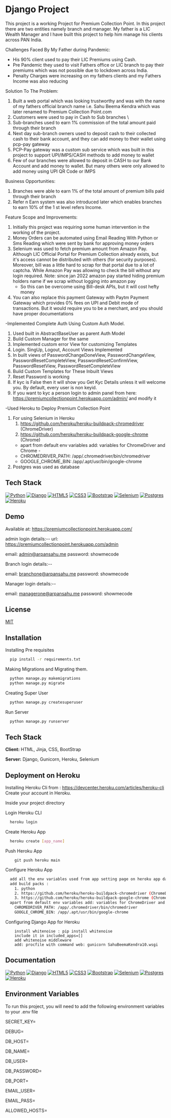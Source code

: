 
# Django Project

This project is a working Project for Premium Collection Point. In this project there are two entities namely 
branch and manager. My father is a LIC Wealth Manager and I have built this project to help him manage his clients 
across PAN India. 

Challenges Faced By My Father during Pandemic:
- His 90% client used to pay their LIC Premiums using Cash.
- Pre Pandemic they used to visit Fathers office or LIC branch to pay their premiums which was not possible 
  due to lockdown across India.
- Penalty Charges were increasing on my fathers clients and my Fathers Income was also reducing 

Solution To The Problem:
1. Built a web portal which was looking trustworthy and was with the name of my fathers official branch name 
 i.e. Sahu Beema Kendra which was later renamed to Premium Collection Point.com
2. Customers were used to pay in Cash to Sub branches \
3. Sub-branches used to earn 1% commission of the total amount paid through their branch 
4. Next day sub-branch owners used to deposit cash to their collected cash to their bank account, and they can 
    add money to their wallet using pcp-pay gateway
5. PCP-Pay gateway was a custom sub service which was built in this project to support UPI/IMPS/CASH methods
    to add money to wallet
6. Few of our branches were allowed to deposit in CASH to our Bank Account and add money to wallet. But many others 
  were only allowed to add money using UPI QR Code or IMPS

Business Opportunities:
1. Branches were able to earn 1% of the total amount of premium bills paid through their branch
2. Refer n Earn system was also introduced later which enables branches to earn 10% of the 1 st level refers Income.

Feature Scope and Improvements:
1. Initially this project was requiring some human intervention in the working of the project.
2. Money Orders can  be automated using Email Reading With Python or Sms Reading which were sent by bank for
 approving money orders
3. Selenium was used to fetch premium amount from Amazon Pay. Although LIC Official Portal for Premium Collection 
already exists, but it's access cannot be distributed with others (for security purposes). Moreover, bill was a little
hard to scrap for that portal due to a lot of captcha. While Amazon Pay was allowing to check the bill without any login 
required. Note: since jan 2022 amazon pay started hiding premium holders name if we scrap without logging into amazon pay
    - So this can be overcome using Bill-desk APIs, but it will cost hefty money
4. You can also replace this payment Gateway with Paytm Payment Gateway which provides 0% fees on UPI and Debit 
    mode of transactions. But it would require you to be a merchant, and you should have proper documentations



-Implemented Complete Auth Using Custom Auth Model.
    
1. Used built in AbstractBaseUser as parent Auth Model
2. Build Custom Manager for the same
3. Implemented custom error View for customizing Templates
4. Login. SingUp, Logout, Account Views Implemented
5. In built views of PasswordChangeDoneView, PasswordChangeView, PasswordResetCompleteView, PasswordResetConfirmView, PasswordResetView, PasswordResetCompleteView
6. Build Custom Templates for These Inbuilt Views
7. Reset Password is working 
8. If kyc is False then it will show you Get Kyc Details unless it will welcome you. By default, every user is non keyid.
9. If you want to kyc a person login to admin panel from here:  https://premiumcollectionpoint.herokuapp.com/admin/ and  modify it

-Used Heroku to Deploy Premium Collection Point 

1. For using Selenium in Heroku 
    1. https://github.com/heroku/heroku-buildpack-chromedriver (ChromeDriver)
    2. https://github.com/heroku/heroku-buildpack-google-chrome (Chrome)
    - apart from default env variables add: variables for ChromeDriver and Chrome -
    - CHROMEDRIVER_PATH: /app/.chromedriver/bin/chromedriver
    - GOOGLE_CHROME_BIN: /app/.apt/usr/bin/google-chrome
2. Postgres was used as database 
## Tech Stack

[![Python](https://img.shields.io/badge/Python-3776AB?style=for-the-badge&logo=python&logoColor=white)](https://www.python.org/)
[![Django](https://img.shields.io/badge/Django-092E20?style=for-the-badge&logo=django&logoColor=white)](https://www.djangoproject.com/)
[![HTML5](https://img.shields.io/badge/html5-%23E34F26.svg?style=for-the-badge&logo=html5&logoColor=white)](https://developer.mozilla.org/en-US/docs/Glossary/HTML5)
[![CSS3](https://img.shields.io/badge/css3-%231572B6.svg?style=for-the-badge&logo=css3&logoColor=white)](https://developer.mozilla.org/en-US/docs/Web/CSS)
[![Bootstrap](https://img.shields.io/badge/Bootstrap-563D7C?style=for-the-badge&logo=bootstrap&logoColor=white)](https://getbootstrap.com/)
[![Selenium](https://img.shields.io/badge/Selenium-43B02A?style=for-the-badge&logo=Selenium&logoColor=white)](https://www.selenium.dev/)
[![Postgres](https://img.shields.io/badge/PostgreSQL-316192?style=for-the-badge&logo=postgresql&logoColor=white)](https://www.postgresql.org/)
[![Heroku](https://img.shields.io/badge/Heroku-430098?style=for-the-badge&logo=heroku&logoColor=white)](https://www.heroku.com/)
## Demo

Available at: https://premiumcollectionpoint.herokuapp.com/

admin login details:--    url: https://premiumcollectionpoint.herokuapp.com/admin

email: admin@arpansahu.me
password: showmecode

Branch login details:--

email: branchone@arpansahu.me
password: showmecode

Manager login details:--

email: managerone@arpansahu.me
password: showmecode
## License

[MIT](https://choosealicense.com/licenses/mit/)


## Installation

Installing Pre requisites

```bash
  pip install -r requirements.txt

```

Making Migrations and Migrating them.

```bash
  python manage.py makemigrations
  python manage.py migrate

```

Creating Super User

```bash
  python manage.py createsuperuser

```

Run Server
```bash
  python manage.py runserver

```

## Tech Stack

**Client:** HTML, Jinja, CSS, BootStrap

**Server:** Django, Gunicorn, Heroku, Selenium


## Deployment on Heroku

Installing Heroku Cli from : https://devcenter.heroku.com/articles/heroku-cli
Create your account in Heroku.

Inside your project directory

Login Heroku CLI
```bash
  heroku login

```

Create Heroku App

```bash
  heroku create [app_name]

```

Push Heroku App
```
    git push heroku main
```

Configure Heroku App
```bash
  add all the env variables used from app setting page on heroku app dashboard.
  add build packs :
    1. python
    2. https://github.com/heroku/heroku-buildpack-chromedriver (ChromeDriver)
    3. https://github.com/heroku/heroku-buildpack-google-chrome (Chrome)
  apart from default env variables add: variables for ChromeDriver and Chrome -
    CHROMEDRIVER_PATH: /app/.chromedriver/bin/chromedriver
    GOOGLE_CHROME_BIN: /app/.apt/usr/bin/google-chrome
```
Configuring Django App for Heroku
```
    install whitenoise : pip install whitenoise 
    include it in included_apps=[]
    add whitenoise middleware
    add: procfile with command web: gunicorn SahuBeemaKendra10.wsgi
```
## Documentation

[![Python](https://img.shields.io/badge/Python-3776AB?style=for-the-badge&logo=python&logoColor=white)](https://www.python.org/)
[![Django](https://img.shields.io/badge/Django-092E20?style=for-the-badge&logo=django&logoColor=white)](https://www.djangoproject.com/)
[![HTML5](https://img.shields.io/badge/html5-%23E34F26.svg?style=for-the-badge&logo=html5&logoColor=white)](https://developer.mozilla.org/en-US/docs/Glossary/HTML5)
[![CSS3](https://img.shields.io/badge/css3-%231572B6.svg?style=for-the-badge&logo=css3&logoColor=white)](https://developer.mozilla.org/en-US/docs/Web/CSS)
[![Bootstrap](https://img.shields.io/badge/Bootstrap-563D7C?style=for-the-badge&logo=bootstrap&logoColor=white)](https://getbootstrap.com/)
[![Selenium](https://img.shields.io/badge/Selenium-43B02A?style=for-the-badge&logo=Selenium&logoColor=white)](https://www.selenium.dev/)
[![Postgres](https://img.shields.io/badge/PostgreSQL-316192?style=for-the-badge&logo=postgresql&logoColor=white)](https://www.postgresql.org/)
[![Heroku](https://img.shields.io/badge/Heroku-430098?style=for-the-badge&logo=heroku&logoColor=white)](https://www.heroku.com/)
## Environment Variables

To run this project, you will need to add the following environment variables to your .env file

SECRET_KEY=

DEBUG=

DB_HOST=

DB_NAME=

DB_USER=

DB_PASSWORD=

DB_PORT=

EMAIL_USER=

EMAIL_PASS=

ALLOWED_HOSTS=

